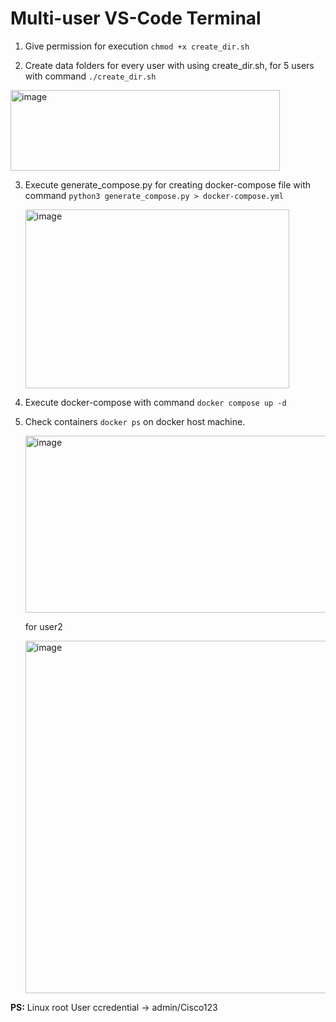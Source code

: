 # Multi-user VS-Code Terminal

1. Give permission for execution `chmod +x create_dir.sh`

2. Create data folders for every user with using create_dir.sh, for 5 users with command `./create_dir.sh`

  <img width="431" height="129" alt="image" src="https://github.com/user-attachments/assets/d6f1278c-01c2-4b1a-89a5-815d39642ce7" />

3. Execute generate_compose.py for creating docker-compose file with command `python3 generate_compose.py > docker-compose.yml`

   <img width="422" height="286" alt="image" src="https://github.com/user-attachments/assets/58573a30-63e7-4c91-ac37-06ade4e6897c" />

4. Execute docker-compose with command `docker compose up -d `

5. Check containers `docker ps` on docker host machine.

   <img width="1632" height="283" alt="image" src="https://github.com/user-attachments/assets/04b68e33-3264-45f6-bc89-bf18441bebc1" />

   for user2

   <img width="1438" height="564" alt="image" src="https://github.com/user-attachments/assets/b35b2584-d125-465f-8ad5-1efe260f91af" />

**PS:** Linux root User ccredential -> admin/Cisco123

